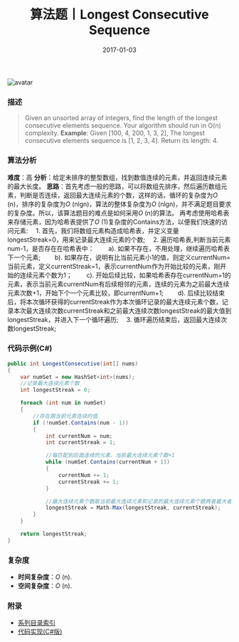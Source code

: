 ﻿---
title: 算法题丨Longest Consecutive Sequence
tags:
  - 算法
  - 编程技巧
  - 数据结构
categories: 计算机基础
date: 2017-01-03
---
![avatar](https://mysite.bj.bcebos.com/images/articles/43aa6878-123e-40ae-84c5-ca0e19bee1ae.jpg)

### 描述
>Given an unsorted array of integers, find the length of the longest consecutive elements sequence.
Your algorithm should run in O(n) complexity.
**Example**:
Given [100, 4, 200, 1, 3, 2],
The longest consecutive elements sequence is [1, 2, 3, 4]. Return its length: 4.


<!-- more -->

### 算法分析
**难度**：高
**分析**：给定未排序的整型数组，找到数值连续的元素，并返回连续元素的最大长度。
**思路**：首先考虑一般的思路，可以将数组先排序，然后遍历数组元素，判断是否连续，返回最大连续元素的个数，这样的话，循环的复杂度为*O* (n)，排序的复杂度为*O* (nlgn)，算法的整体复杂度为*O* (nlgn)，并不满足题目要求的复杂度。所以，该算法题目的难点是如何采用*O* (n)的算法。
再考虑使用哈希表来存储元素，因为哈希表提供了*O* (1)复杂度的Contains方法，以便我们快速的访问元素:
&emsp;1. 首先，我们将数组元素构造成哈希表，并定义变量longestStreak=0，用来记录最大连续元素的个数;
&emsp;2. 遍历哈希表,判断当前元素num-1，是否存在在哈希表中：
&emsp;&emsp;a). 如果不存在，不用处理，继续遍历哈希表下一个元素;
&emsp;&emsp;b). 如果存在，说明有比当前元素小1的值，则定义currentNum=当前元素，定义currentStreak=1，表示currentNum作为开始比较的元素，刚开始的连续元素个数为1；
&emsp;&emsp;c). 开始后续比较，如果哈希表存在currentNum+1的元素，表示当前元素currentNum有后续相邻的元素，连续的元素为之前最大连续元素次数+1，开始下个一个元素比较，即currentNum+1;
&emsp;&emsp;d). 后续比较结束后，将本次循环获得的currentStreak作为本次循环记录的最大连续元素个数，记录本次最大连续次数currentStreak和之前最大连续次数longestStreak的最大值到longestStreak，并进入下一个循环遍历;
&emsp;3. 循环遍历结束后，返回最大连续次数longestStreak;

### 代码示例(C#)
```csharp
public int LongestConsecutive(int[] nums)
{
    var numSet = new HashSet<int>(nums);
    //记录最大连续元素个数
    int longestStreak = 0;

    foreach (int num in numSet)
    {
        //存在跟当前元素连续的值
        if (!numSet.Contains(num - 1))
        {
            int currentNum = num;
            int currentStreak = 1;

            //每匹配到后面连续的元素，当前最大连续元素个数+1
            while (numSet.Contains(currentNum + 1))
            {
                currentNum += 1;
                currentStreak += 1;
            }

            //最大连续元素个数取当前最大连续元素和记录的最大连续元素个数两者最大者
            longestStreak = Math.Max(longestStreak, currentStreak);
        }
    }

    return longestStreak;
}                                          
```

### 复杂度
- **时间复杂度**：*O* (n). 
- **空间复杂度**：*O* (n).

### 附录
- [系列目录索引](/posts/algorithm/index/)
- [代码实现(C#版)](https://github.com/lizzie2008/LeetCode.git)
